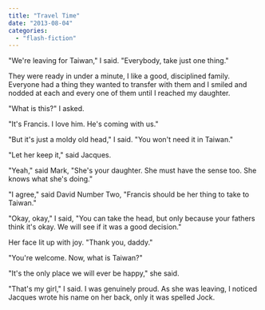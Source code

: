 ```yaml
---
title: "Travel Time"
date: "2013-08-04"
categories: 
  - "flash-fiction"
---
```


"We're leaving for Taiwan," I said. "Everybody, take just one thing."

They were ready in under a minute, I like a good, disciplined family. Everyone had a thing they wanted to transfer with them and I smiled and nodded at each and every one of them until I reached my daughter.

"What is this?" I asked.

"It's Francis. I love him. He's coming with us."

"But it's just a moldy old head," I said. "You won't need it in Taiwan."

"Let her keep it," said Jacques.

"Yeah," said Mark, "She's your daughter. She must have the sense too. She knows what she's doing."

"I agree," said David Number Two, "Francis should be her thing to take to Taiwan."

"Okay, okay," I said, "You can take the head, but only because your fathers think it's okay. We will see if it was a good decision."

Her face lit up with joy. "Thank you, daddy."

"You're welcome. Now, what is Taiwan?"

"It's the only place we will ever be happy," she said.

"That's my girl," I said. I was genuinely proud. As she was leaving, I noticed Jacques wrote his name on her back, only it was spelled Jock.
